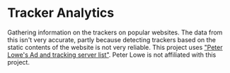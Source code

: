 # Tracker Analytics
Gathering information on the trackers on popular websites. The data from this isn't very accurate, partly because detecting trackers based on the static contents of the website is not very reliable.
This project uses ["Peter Lowe's Ad and tracking server list"](https://pgl.yoyo.org/adservers/). Peter Lowe is not affiliated with this project.
